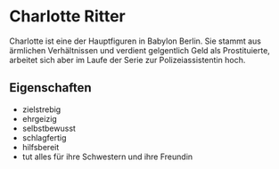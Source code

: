 # Charlotte Ritter

Charlotte ist eine der Hauptfiguren in Babylon Berlin. Sie stammt aus ärmlichen Verhältnissen und verdient gelgentlich Geld als Prostituierte, arbeitet sich aber im Laufe der Serie zur Polizeiassistentin hoch.

## Eigenschaften
* zielstrebig 
* ehrgeizig
* selbstbewusst
* schlagfertig
* hilfsbereit
* tut alles für ihre Schwestern und ihre Freundin

